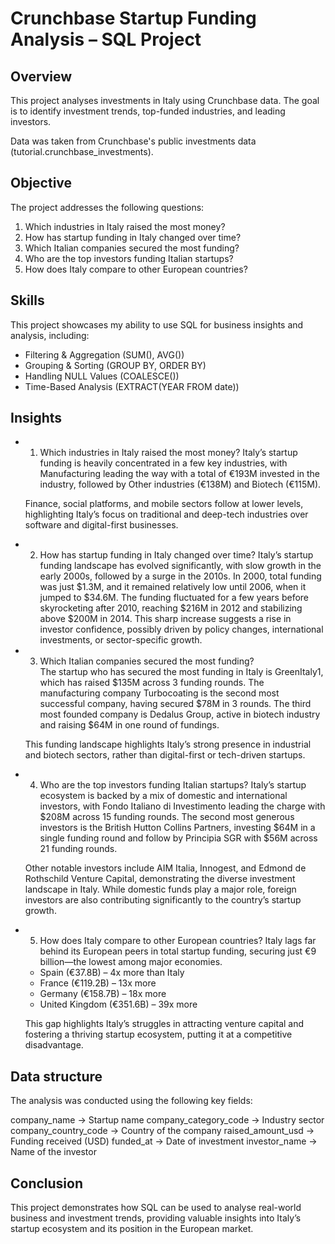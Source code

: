 # Crunchbase Startup Funding Analysis – SQL Project

## Overview

This project analyses investments in Italy using Crunchbase data.
The goal is to identify investment trends, top-funded industries, and leading investors.

Data was taken from Crunchbase's public investments data (tutorial.crunchbase_investments).

## Objective

The project addresses the following questions:

1. Which industries in Italy raised the most money?
2. How has startup funding in Italy changed over time?
3. Which Italian companies secured the most funding?
4. Who are the top investors funding Italian startups?
5. How does Italy compare to other European countries?
  

## Skills

This project showcases my ability to use SQL for business insights and analysis, including:

- Filtering & Aggregation (SUM(), AVG())
- Grouping & Sorting (GROUP BY, ORDER BY)
- Handling NULL Values (COALESCE())
- Time-Based Analysis (EXTRACT(YEAR FROM date))


## Insights

* 1. Which industries in Italy raised the most money?
    Italy’s startup funding is heavily concentrated in a few key industries, with Manufacturing leading the way with a total of €193M invested in the industry, followed by Other industries (€138M) and Biotech (€115M).

    Finance, social platforms, and mobile sectors follow at lower levels, highlighting Italy’s focus on traditional and deep-tech industries over software and digital-first businesses.

* 2. How has startup funding in Italy changed over time?
    Italy’s startup funding landscape has evolved significantly, with slow growth in the early 2000s, followed by a surge in the 2010s. In 2000, total funding was just $1.3M, and it remained relatively low until 2006, when it jumped to $34.6M. The funding fluctuated for a few years before skyrocketing after 2010, reaching $216M in 2012 and stabilizing above $200M in 2014. This sharp increase suggests a rise in investor confidence, possibly driven by policy changes, international investments, or sector-specific growth.

* 3. Which Italian companies secured the most funding?  
    The startup who has secured the most funding in Italy is GreenItaly1, which has raised $135M  across 3 funding rounds. 
    The manufacturing company Turbocoating is the second most successful company, having secured $78M in 3 rounds. The third most founded company is  Dedalus Group, active in biotech industry and raising $64M in one round of fundings.

    This funding landscape highlights Italy’s strong presence in industrial and biotech sectors, rather than digital-first or tech-driven startups.

* 4. Who are the top investors funding Italian startups?
    Italy’s startup ecosystem is backed by a mix of domestic and international investors, with Fondo Italiano di Investimento leading the charge with $208M across 15 funding rounds. 
    The second most generous investors is the British Hutton Collins Partners, investing $64M in a single funding round and follow by Principia SGR with $56M across 21 funding rounds.

    Other notable investors include AIM Italia, Innogest, and Edmond de Rothschild Venture Capital, demonstrating the diverse investment landscape in Italy. While domestic funds play a major role, foreign investors are also contributing significantly to the country’s startup growth.

* 5. How does Italy compare to other European countries?
    Italy lags far behind its European peers in total startup funding, securing just €9 billion—the lowest among major economies.

    - Spain (€37.8B) – 4x more than Italy
    - France (€119.2B) – 13x more
    - Germany (€158.7B) – 18x more
    - United Kingdom (€351.6B) – 39x more

    This gap highlights Italy’s struggles in attracting venture capital and fostering a thriving startup ecosystem, putting it at a competitive disadvantage.


## Data structure

The analysis was conducted using the following key fields:

company_name → Startup name
company_category_code → Industry sector
company_country_code → Country of the company
raised_amount_usd → Funding received (USD)
funded_at → Date of investment
investor_name → Name of the investor


## Conclusion

This project demonstrates how SQL can be used to analyse real-world business and investment trends, providing valuable insights into Italy’s startup ecosystem and its position in the European market.
